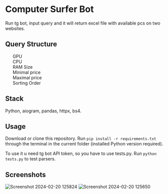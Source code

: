 # Computer Surfer Bot
Run tg bot, input query and it will return excel file with available pcs on two websites.

## Query Structure
<ul class="project-tree" style="list-style-type:none;margin: 0">
    <li>GPU</li>
    <li>CPU</li>
    <li>RAM Size</li>
    <li>Minimal price</li>
    <li>Maximal price</li>
    <li>Sorting Order</li>
</ul>

## Stack
Python, aiogram, pandas, httpx, bs4.

## Usage
Download or clone this repository. Run `pip install -r requirements.txt` through the terminal in the current folder (installed Python version required).

To use it u need tg bot API token, so you have to use tests.py.
Run `python tests.py` to test parsers.

## Screenshots
![Screenshot 2024-02-20 125824](https://github.com/VladGaranovskyi/ComputerSurferbot/assets/114082118/05fce112-f649-4ca5-84a4-1bbf799a1f46)
![Screenshot 2024-02-20 125650](https://github.com/VladGaranovskyi/ComputerSurferbot/assets/114082118/99a9ee77-39ea-4ec1-856c-24d22d4d9ef9)

